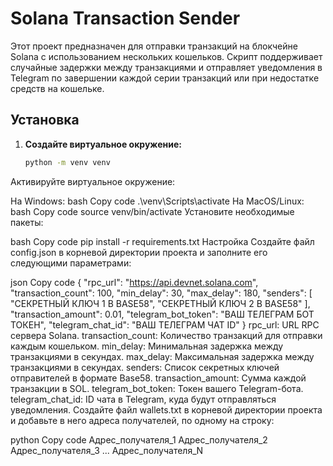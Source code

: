 # Solana Transaction Sender

Этот проект предназначен для отправки транзакций на блокчейне Solana с использованием нескольких кошельков. Скрипт поддерживает случайные задержки между транзакциями и отправляет уведомления в Telegram по завершении каждой серии транзакций или при недостатке средств на кошельке.

## Установка

1. **Создайте виртуальное окружение:**

   ```bash
   python -m venv venv
Активируйте виртуальное окружение:

На Windows:
bash
Copy code
.\venv\Scripts\activate
На MacOS/Linux:
bash
Copy code
source venv/bin/activate
Установите необходимые пакеты:

bash
Copy code
pip install -r requirements.txt
Настройка
Создайте файл config.json в корневой директории проекта и заполните его следующими параметрами:

json
Copy code
{
    "rpc_url": "https://api.devnet.solana.com",
    "transaction_count": 100,
    "min_delay": 30,
    "max_delay": 180,
    "senders": [
        "СЕКРЕТНЫЙ КЛЮЧ 1 В BASE58",
        "СЕКРЕТНЫЙ КЛЮЧ 2 В BASE58"
    ],
    "transaction_amount": 0.01,
    "telegram_bot_token": "ВАШ ТЕЛЕГРАМ БОТ ТОКЕН",
    "telegram_chat_id": "ВАШ ТЕЛЕГРАМ ЧАТ ID"
}
rpc_url: URL RPC сервера Solana.
transaction_count: Количество транзакций для отправки каждым кошельком.
min_delay: Минимальная задержка между транзакциями в секундах.
max_delay: Максимальная задержка между транзакциями в секундах.
senders: Список секретных ключей отправителей в формате Base58.
transaction_amount: Сумма каждой транзакции в SOL.
telegram_bot_token: Токен вашего Telegram-бота.
telegram_chat_id: ID чата в Telegram, куда будут отправляться уведомления.
Создайте файл wallets.txt в корневой директории проекта и добавьте в него адреса получателей, по одному на строку:

python
Copy code
Адрес_получателя_1
Адрес_получателя_2
Адрес_получателя_3
...
Адрес_получателя_N
